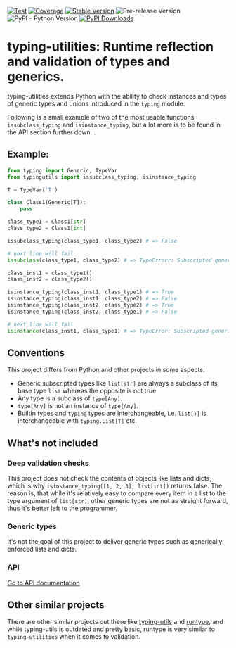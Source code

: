 [![Test](https://github.com/apmadsen/typing-utilities/actions/workflows/python-test.yml/badge.svg)](https://github.com/apmadsen/typing-utilities/actions/workflows/python-test.yml)
[![Coverage](https://github.com/apmadsen/typing-utilities/actions/workflows/python-test-coverage.yml/badge.svg)](https://github.com/apmadsen/typing-utilities/actions/workflows/python-test-coverage.yml)
[![Stable Version](https://img.shields.io/pypi/v/typing-utilities?label=stable&sort=semver&color=blue)](https://github.com/apmadsen/typing-utilities/releases)
![Pre-release Version](https://img.shields.io/github/v/release/apmadsen/typing-utilities?label=pre-release&include_prereleases&sort=semver&color=blue)
![PyPI - Python Version](https://img.shields.io/pypi/pyversions/typing-utilities)
[![PyPI Downloads](https://static.pepy.tech/badge/typing-utilities/week)](https://pepy.tech/projects/typing-utilities)

# typing-utilities: Runtime reflection and validation of types and generics.

typing-utilities extends Python with the ability to check instances and types of generic types and unions introduced in the `typing` module.

Following is a small example of two of the most usable functions `issubclass_typing` and `isinstance_typing`, but a lot more is to be found in the API section further down...

## Example:

```python
from typing import Generic, TypeVar
from typingutils import issubclass_typing, isinstance_typing

T = TypeVar('T')

class Class1(Generic[T]):
    pass

class_type1 = Class1[str]
class_type2 = Class1[int]

issubclass_typing(class_type1, class_type2) # => False

# next line will fail
issubclass(class_type1, class_type2) # => TypeErrorr: Subscripted generics cannot be used with class and instance checks

class_inst1 = class_type1()
class_inst2 = class_type2()

isinstance_typing(class_inst1, class_type1) # => True
isinstance_typing(class_inst1, class_type2) # => False
isinstance_typing(class_inst2, class_type2) # => True
isinstance_typing(class_inst2, class_type1) # => False

# next line will fail
isinstance(class_inst1, class_type1) # => TypeError: Subscripted generics cannot be used with class and instance checks
```

## Conventions

This project differs from Python and other projects in some aspects:

- Generic subscripted types like `list[str]` are always a subclass of its base type `list` whereas the opposite is not true.
- Any type is a subclass of `type[Any]`.
- `type[Any]` is not an instance of `type[Any]`.
- Builtin types and `typing` types are interchangeable, i.e. `list[T]` is interchangeable with `typing.List[T]` etc.

## What's not included

### Deep validation checks

This project does not check the contents of objects like lists and dicts, which is why `isinstance_typing([1, 2, 3], list[int])` returns false. The reason is, that while it's relatively easy to compare every item in a list to the type argument of `list[str]`, other generic types are not as straight forward, thus it's better left to the programmer.

### Generic types

It's not the goal of this project to deliver generic types such as generically enforced lists and dicts.

### API

[Go to API documentation](/docs/api.md)

## Other similar projects

There are other similar projects out there like [typing-utils](https://pypi.org/project/typing-utils/) and [runtype](https://pypi.org/project/runtype/), and while typing-utils is outdated and pretty basic, runtype is very similar to `typing-utilities` when it comes to validation.